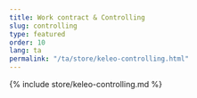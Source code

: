 ```yaml
---
title: Work contract & Controlling
slug: controlling
type: featured
order: 10
lang: ta
permalink: "/ta/store/keleo-controlling.html"
---
```


{% include store/keleo-controlling.md %}
 
